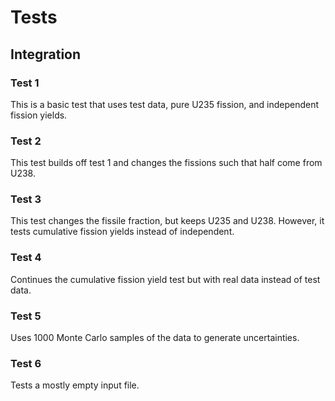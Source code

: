 # Tests

## Integration

### Test 1
This is a basic test that uses test data, pure U235 fission, and independent fission yields.

### Test 2
This test builds off test 1 and changes the fissions such that half come from U238.

### Test 3
This test changes the fissile fraction, but keeps U235 and U238. However, it tests cumulative fission yields instead of independent.

### Test 4
Continues the cumulative fission yield test but with real data instead of test data.

### Test 5
Uses 1000 Monte Carlo samples of the data to generate uncertainties.

### Test 6
Tests a mostly empty input file.